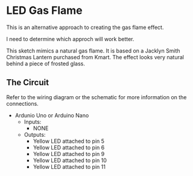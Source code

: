 # LED Gas Flame

This is an alternative approach to creating the gas flame effect.

I need to determine which approch will work better.

This sketch mimics a natural gas flame. It is based on a Jacklyn Smith Christmas Lantern purchased from Kmart. The effect looks very natural behind a piece of frosted glass.

## The Circuit
Refer to the wiring diagram or the schematic for more information on the connections.

- Ardunio Uno or Arduino Nano
  - Inputs:
    - NONE
  - Outputs:
    - Yellow LED attached to pin 5
    - Yellow LED attached to pin 6
    - Yellow LED attached to pin 9
    - Yellow LED attached to pin 10
    - Yellow LED attached to pin 11
